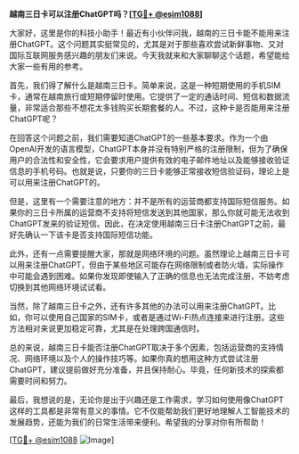 **越南三日卡可以注册ChatGPT吗？[[TG💪+ @esim1088](https://t.me/s/esim1088)]**

大家好，这里是你的科技小助手！最近有小伙伴问我，越南的三日卡能不能用来注册ChatGPT。这个问题其实挺常见的，尤其是对于那些喜欢尝试新鲜事物、又对国际互联网服务感兴趣的朋友们来说。今天我就来和大家聊聊这个话题，希望能给大家一些有用的参考。

首先，我们得了解什么是越南三日卡。简单来说，这是一种短期使用的手机SIM卡，通常在越南旅行或短期停留时使用。它提供了一定的通话时间、短信和数据流量，非常适合那些不想花太多钱购买长期套餐的人。不过，这种卡是否能用来注册ChatGPT呢？

在回答这个问题之前，我们需要知道ChatGPT的一些基本要求。作为一个由OpenAI开发的语言模型，ChatGPT本身并没有特别严格的注册限制，但为了确保用户的合法性和安全性，它会要求用户提供有效的电子邮件地址以及能够接收验证信息的手机号码。也就是说，只要你的三日卡能够正常接收短信验证码，理论上是可以用来注册ChatGPT的。

但是，这里有一个需要注意的地方：并不是所有的运营商都支持国际短信服务。如果你的三日卡所属的运营商不支持将短信发送到其他国家，那么你就可能无法收到ChatGPT发来的验证短信。因此，在决定使用越南三日卡注册ChatGPT之前，最好先确认一下该卡是否支持国际短信功能。

此外，还有一点需要提醒大家，那就是网络环境的问题。虽然理论上越南三日卡可以用来注册ChatGPT，但由于某些地区可能存在网络限制或者防火墙，实际操作中可能会遇到困难。如果你发现即使输入了正确的信息也无法完成注册，不妨考虑切换到其他网络环境试试看。

当然，除了越南三日卡之外，还有许多其他的办法可以用来注册ChatGPT。比如，你可以使用自己国家的SIM卡，或者是通过Wi-Fi热点连接来进行注册。这些方法相对来说更加稳定可靠，尤其是在处理跨国通信时。

总的来说，越南三日卡能否注册ChatGPT取决于多个因素，包括运营商的支持情况、网络环境以及个人的操作技巧等。如果你真的想用这种方式尝试注册ChatGPT，建议提前做好充分准备，并且保持耐心。毕竟，任何新技术的探索都需要时间和努力。

最后，我想说的是，无论你是出于兴趣还是工作需求，学习如何使用像ChatGPT这样的工具都是非常有意义的事情。它不仅能帮助我们更好地理解人工智能技术的发展趋势，还能为我们的日常生活带来便利。希望我的分享对你有所帮助！

[[TG💪+ @esim1088](https://t.me/s/esim1088) ![Image](https://i.postimg.cc/4NQfJmqS/Snipaste-2025-05-13-00-14-12.png)]